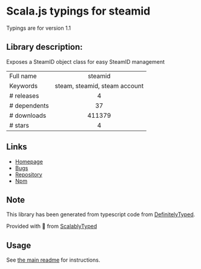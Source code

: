 
# Scala.js typings for steamid

Typings are for version 1.1

## Library description:
Exposes a SteamID object class for easy SteamID management

|                    |                 |
| ------------------ | :-------------: |
| Full name          | steamid |
| Keywords           | steam, steamid, steam account |
| # releases         | 4 |
| # dependents       | 37 |
| # downloads        | 411379 |
| # stars            | 4 |

## Links
- [Homepage](https://github.com/DoctorMcKay/node-steamid)
- [Bugs](https://github.com/DoctorMcKay/node-steamid/issues)
- [Repository](https://github.com/DoctorMcKay/node-steamid)
- [Npm](https://www.npmjs.com/package/steamid)
    


## Note
This library has been generated from typescript code from [DefinitelyTyped](https://definitelytyped.org).

Provided with :purple_heart: from [ScalablyTyped](https://github.com/oyvindberg/ScalablyTyped)

## Usage
See [the main readme](../../readme.md) for instructions.


